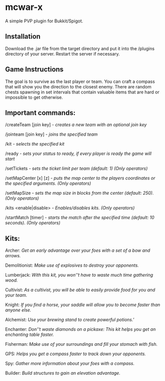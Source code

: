 # mcwar-x
A simple PVP plugin for Bukkit/Spigot.

Installation
------------

Download the .jar file from the target directory and put it into the /plugins directory of your server. Restart the server if necessary.


Game Instructions
-----------------

The goal is to survive as the last player or team. You can craft a compass that will show you the direction to the closest enemy. There are random chests spawning in set intervals that contain valuable items that are hard or impossible to get otherwise.


Important commands:
-------------------

/createTeam <team name> [join key] - *creates a new team with an optional join key*

/jointeam <team name> [join key] - *joins the specified team*

/kit <kit name> - *selects the specified kit*

/ready - *sets your status to ready, if every player is ready the game will start*

/setTickets - *sets the ticket limit per team (default: 1) (Only operators)*

/setMapCenter [x] [z] - *puts the map center to the players coordinates or the specified arguments. (Only operators)*

/setMapSize <map size> - *sets the map size in blocks from the center (default: 250). (Only operators)*

/kits \<enable|disable\> - *Enables/disables kits. (Only operators)*

/startMatch [timer] - *starts the match after the specified time (default: 10 seconds). (Only operators)*


Kits:
-----

Archer: *Get an early advantage over your foes with a set of a bow and arrows.*   

Demolitionist: *Make use of explosives to destroy your opponents.*  

Lumberjack: *With this kit, you won''t have to waste much time gathering wood.*  

Cultivist: *As a cultivist, you will be able to easily provide food for you and your team.*   

Knight: *If you find a horse, your saddle will allow you to become faster than anyone else.*   

Alchemist: *Use your brewing stand to create powerful potions.'* 

Enchanter: *Don''t waste diamonds on a pickaxe: This kit helps you get an enchanting table faster.*   
 
Fisherman: *Make use of your surroundings and fill your stomach with fish.*

GPS: *Helps you get a compass faster to track down your opponents.*

Spy: *Gather more information about your foes with a compass.*

Builder: *Build structures to gain an elevation advantage.*
